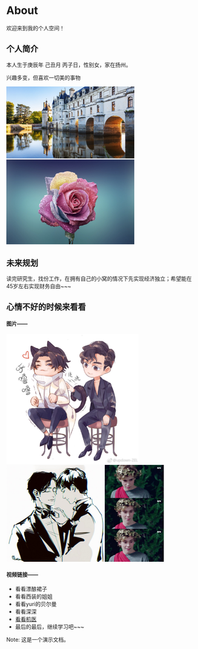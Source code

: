 # About

欢迎来到我的个人空间！

## 个人简介

本人生于庚辰年 己丑月 丙子日，性别女，家在扬州。

兴趣多变，但喜欢一切美的事物

<img src="images/ouzhou.jpg" style="zoom:33%;" />

<img src="images/rose-729509_1920.jpg" style="zoom:33%;" />

## 未来规划

读完研究生，找份工作，在拥有自己的小窝的情况下先实现经济独立；希望能在45岁左右实现财务自由~~~

## 心情不好的时候来看看

#### 图片——

<img src="images/云次方挠背.jpg" style="zoom:50%;" />

<img src="images/云次方｜Dear阿云嘎＆郑云龙_.jpg" style="zoom:25%;" />

<img src="images/小天使.jpeg" style="zoom:25%;" />

#### 视频链接——

* 看看漂酿裙子
* 看看西装的姐姐
* 看看yuri的贝尔曼
* 看看深深
* [看看机医](https://www.bilibili.com/video/BV1Nz4y1f7Th)
* 最后的最后，继续学习吧~~~

Note: 这是一个演示文档。